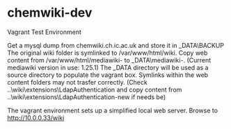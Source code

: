 # chemwiki-dev
Vagrant Test Environment 

Get a mysql dump from chemwiki.ch.ic.ac.uk and store it in _DATA\BACKUP
The original wiki folder is symlinked to /var/www/html/wiki.
Copy web content from /var/www/html/mediawiki-<version> to _DATA\mediawiki-<version>. 
(Current mediawiki version in use: 1.25.1)
The _DATA directory will be used as a source directory to populate the vagrant box.
Symlinks within the web content folders may not trasfer correctly. 
  (Check ..\wiki\extensions\LdapAuthentication and copy content from ..\wiki\extensions\LdapAuthentication-new if needs be)
 
The vagrant environment sets up a simplified local web server.
Browse to http://10.0.0.33/wiki
 


